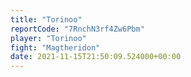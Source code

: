 ```yaml
---
title: "Torinoo"
reportCode: "7RnchN3rf4Zw6Pbm"
player: "Torinoo"
fight: "Magtheridon"
date: 2021-11-15T21:50:09.524000+00:00
---
```


